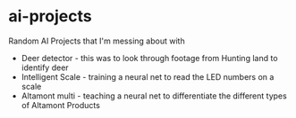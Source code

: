# ai-projects
Random AI Projects that I'm messing about with
  - Deer detector - this was to look through footage from Hunting land to identify deer
  - Intelligent Scale - training a neural net to read the LED numbers on a scale
  - Altamont multi - teaching a neural net to differentiate the different types of Altamont Products
